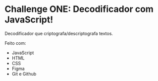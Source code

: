 # Challenge ONE: Decodificador com JavaScript!
Decodificador que criptografa/descriptografa textos.

Feito com: 
- JavaScript
- HTML
- CSS
- Figma
- Git e Github

